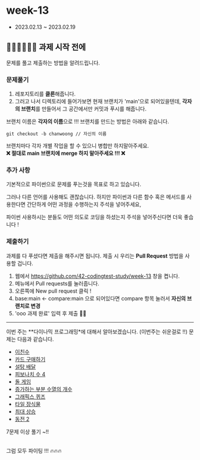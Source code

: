 # week-13

- 2023.02.13 ~ 2023.02.19

## 🧑🏻‍💻👩🏻‍💻 과제 시작 전에

문제를 풀고 제출하는 방법을 알려드립니다.

### 문제풀기

1. 레포지토리를 **클론**해줍니다.
2. 그러고 나서 디렉토리에 들어가보면 현재 브랜치가 'main'으로 되어있을텐데, **각자의 브랜치**를 만들어서 그 공간에서만 커밋과 푸시를 해줍니다.

브랜치 이름은 **각자의 이름**으로 !!! 브랜치를 만드는 방법은 아래와 같습니다.

```git
git checkout -b chanwoong // 자신의 이름
```

브랜치마다 각자 개별 작업을 할 수 있으니 병합만 하지말아주세요.  
**❌ 절대로 main 브랜치에 merge 하지 말아주세요 !!! ❌**

### 추가 사항

기본적으로 파이썬으로 문제를 푸는것을 목표로 하고 있습니다.

그러나 다른 언어를 사용해도 괜찮습니다. 하지만 파이썬과 다른 함수 혹은 메서드를 사용한다면 간단하게 어떤 과정을 수행하는지 주석을 넣어주세요,

파이썬 사용하시는 분들도 어떤 의도로 코딩을 하셨는지 주석을 넣어주신다면 더욱 좋습니다 !

### 제출하기

과제를 다 푸셨다면 제출을 해주시면 됩니다. 제출 시 우리는 **Pull Request** 방법을 사용할 겁니다.

1. 웹에서 https://github.com/42-codingtest-study/week-13 창을 켭니다.
2. 메뉴에서 Pull requests를 눌러줍니다.
3. 오른쪽에 New pull request 클릭 !
4. base:main <- compare:main 으로 되어있다면 compare 항목 눌러서 **자신의 브랜치로 변경**
5. 'ooo 과제 완료' 입력 후 제출 👏🏻

---

이번 주는 **다이나믹 프로그래밍*에 대해서 알아보겠습니다. (이번주는 쉬운걸로 !!)
문제는 다음과 같습니다.

- [이친수](https://www.acmicpc.net/problem/2193)
- [카드 구매하기](https://www.acmicpc.net/problem/11052)
- [설탕 배달](https://www.acmicpc.net/problem/2839)
- [피보나치 수 4](https://www.acmicpc.net/problem/10826)
- [돌 게임](https://www.acmicpc.net/problem/9655)
- [증가하는 부분 수열의 개수](https://www.acmicpc.net/problem/22971)
- [그래픽스 퀴즈](https://www.acmicpc.net/problem/2876)
- [타일 장식물](https://www.acmicpc.net/problem/13301)
- [최대 상승](https://www.acmicpc.net/problem/25644)
- [동전 2](https://www.acmicpc.net/problem/2294)

7문제 이상 풀기 ~!!

<br>그럼 모두 파이팅 !!! 🔥🔥🔥
